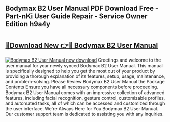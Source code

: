 ## Bodymax B2 User Manual PDF Download Free - Part-nKi User Guide Repair - Service Owner Edition h9a4y

# <h2><a href="http://cf22153.oget.top/?id=Bodymax+B2+User+Manual">🔗Download New 👉🔴 Bodymax B2 User Manual</a></h2>

[![Bodymax B2 User Manual new download](https://i.imgur.com/5g1atiW.png)](http://cf22153.oget.top/?id=Bodymax+B2+User+Manual)
Greetings and welcome to the user manual for your newly synced Bodymax B2 User Manual. This manual is specifically designed to help you get the most out of your product by providing a thorough explanation of its features, setup, usage, maintenance, and problem-solving. Please Review Bodymax B2 User Manual the Package Contents Ensure you have all necessary components before proceeding. Bodymax B2 User Manual comes with an impressive collection of advanced features, including facial recognition, gesture control, customizable profiles, and automated tasks, all of which can be accessed and customized through the user interface. We're Always Here for You Bodymax B2 User Manual. Our customer support team is dedicated to assisting you with any inquiries.
